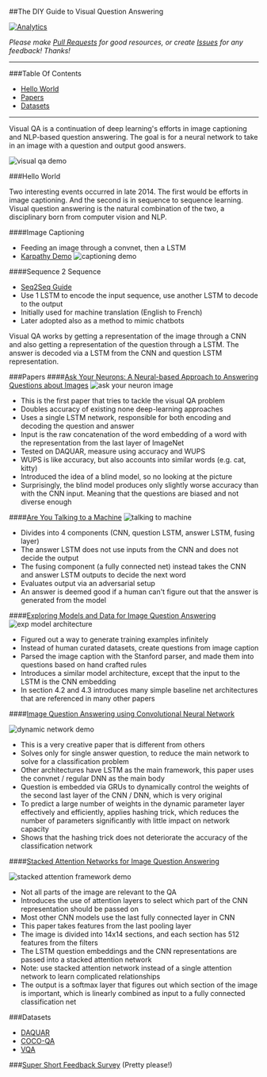 ##The DIY Guide to Visual Question Answering

[![Analytics](https://ga-beacon.appspot.com/UA-61611403-2/jxieeducation/visualqa?pixel)](https://github.com/igrigorik/ga-beacon)

_Please make [Pull Requests](https://github.com/jxieeducation/DIY-Data-Science/pulls) for good resources, or create [Issues](https://github.com/jxieeducation/DIY-Data-Science/issues) for any feedback! Thanks!_

----------
###Table Of Contents
* [Hello World](#hello-world)
* [Papers](#papers)
* [Datasets](#datasets)

----------

Visual QA is a continuation of deep learning's efforts in image captioning and NLP-based question answering. The goal is for a neural network to take in an image with a question and output good answers. 

![visual qa demo](http://s32.postimg.org/wcjlzzu2t/Screen_Shot_2016_05_08_at_2_42_07_PM.png)

###Hello World

Two interesting events occurred in late 2014. The first would be efforts in image captioning. And the second is in sequence to sequence learning. Visual question answering is the natural combination of the two, a disciplinary born from computer vision and NLP.

####Image Captioning
* Feeding an image through a convnet, then a LSTM 
* [Karpathy Demo](http://stanford.io/1s6fjKi)
![captioning demo](http://s32.postimg.org/ysmzm44xx/Screen_Shot_2016_05_08_at_3_22_42_PM.png)

####Sequence 2 Sequence
* [Seq2Seq Guide](http://bit.ly/1UL8skn)
* Use 1 LSTM to encode the input sequence, use another LSTM to decode to the output
* Initially used for machine translation (English to French)
* Later adopted also as a method to mimic chatbots

Visual QA works by getting a representation of the image through a CNN and also getting a representation of the question through a LSTM. The answer is decoded via a LSTM from the CNN and question LSTM representation.

###Papers
####[Ask Your Neurons: A Neural-based Approach to Answering Questions about Images](http://bit.ly/1SXuhvH)
![ask your neuron image](http://s32.postimg.org/sk9xh9o91/Screen_Shot_2016_05_08_at_3_32_45_PM.png)

* This is the first paper that tries to tackle the visual QA problem
* Doubles accuracy of existing none deep-learning approaches
* Uses a single LSTM network, responsible for both encoding and decoding the question and answer
* Input is the raw concatenation of the word embedding of a word with the representation from the last layer of ImageNet
* Tested on DAQUAR, measure using accuracy and WUPS
* WUPS is like accuracy, but also accounts into similar words (e.g. cat, kitty)
* Introduced the idea of a blind model, so no looking at the picture
* Surprisingly, the blind model produces only slightly worse accuracy than with the CNN input. Meaning that the questions are biased and not diverse enough

####[Are You Talking to a Machine](http://bit.ly/1Xgeaey)
![talking to machine](http://s32.postimg.org/gnmy41091/Screen_Shot_2016_05_08_at_3_34_54_PM.png)

* Divides into 4 components (CNN, question LSTM, answer LSTM, fusing layer)
* The answer LSTM does not use inputs from the CNN and does not decide the output
*  The fusing component (a fully connected net) instead takes the CNN and answer LSTM outputs to decide the next word
* Evaluates output via an adversarial setup
* An answer is deemed good if a human can't figure out that the answer is generated from the model

####[Exploring Models and Data for Image Question Answering](http://bit.ly/21MpTSv)
![exp model architecture](http://s32.postimg.org/fm9c5ijk5/Screen_Shot_2016_05_08_at_6_02_43_PM.png)

* Figured out a way to generate training examples infinitely
* Instead of human curated datasets, create questions from image caption
* Parsed the image caption with the Stanford parser, and made them into questions based on hand crafted rules
* Introduces a similar model architecture, except that the input to the LSTM is the CNN embedding
* In section 4.2 and 4.3 introduces many simple baseline net architectures that are referenced in many other papers


####[Image Question Answering using Convolutional Neural Network](http://bit.ly/1XgeeLx)

![dynamic network demo](http://s32.postimg.org/c6wdnb5ad/Screen_Shot_2016_05_08_at_6_09_30_PM.png)

* This is a very creative paper that is different from others
* Solves only for single answer question, to reduce the main network to solve for a classification problem
* Other architectures have LSTM as the main framework, this paper uses the convnet / regular DNN as the main body
* Question is embedded via GRUs to dynamically control the weights of the second last layer of the CNN / DNN, which is very original
* To predict a large number of weights in the dynamic parameter layer effectively and efficiently, applies hashing trick, which reduces the number of parameters significantly with little impact on network capacity
* Shows that the hashing trick does not deteriorate the accuracy of the classification network

####[Stacked Attention Networks for Image Question Answering](http://bit.ly/1Ty973i)

![stacked attention framework demo](http://s32.postimg.org/8qqxrwkud/Screen_Shot_2016_05_08_at_6_11_37_PM.png)

* Not all parts of the image are relevant to the QA
* Introduces the use of attention layers to select which part of the CNN representation should be passed on
* Most other CNN models use the last fully connected layer in CNN
* This paper takes features from the last pooling layer
* The image is divided into 14x14 sections, and each section has 512 features from the filters
* The LSTM question embeddings and the CNN representations are passed into a stacked attention network 
* Note: use stacked attention network instead of a single attention network to learn complicated relationships 
* The output is a softmax layer that figures out which section of the image is important, which is linearly combined as input to a fully connected classification net


###Datasets
* [DAQUAR](http://bit.ly/1s6fAwH)
* [COCO-QA](http://bit.ly/1T68LUu)
* [VQA](http://bit.ly/1Xgekmj)


###[Super Short Feedback Survey](http://bit.ly/1Txyx1a) (Pretty please!)